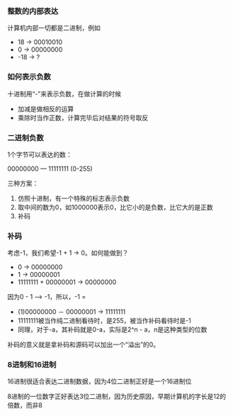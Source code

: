 ### 整数的内部表达

计算机内部⼀切都是⼆进制，例如

- 18 -> 00010010
- 0 -> 00000000 
- -18 -> ?

### 如何表⽰负数

⼗进制⽤“-”来表⽰负数，在做计算的时候

- 加减是做相反的运算
- 乘除时当作正数，计算完毕后对结果的符号取反

### ⼆进制负数

1个字节可以表达的数：

00000000 — 11111111 (0-255)

三种⽅案：

1. 仿照⼗进制，有⼀个特殊的标志表⽰负数
2. 取中间的数为0，如1000000表⽰0，⽐它⼩的是负数，⽐它⼤的是正数
3. 补码

### 补码

考虑-1，我们希望-1 + 1 -> 0。如何能做到？

- 0 -> 00000000
- 1 -> 00000001
- 11111111 + 00000001 -> 00000000

因为0 - 1 —> -1，所以，-1 = 

- (1)00000000 － 00000001 -> 11111111 
- 11111111被当作纯⼆进制看待时，是255，被当作补码看待时是-1
- 同理，对于-a，其补码就是0-a，实际是2^n - a，n是这种类型的位数

补码的意义就是拿补码和源码可以加出一个“溢出”的0。

### 8进制和16进制

16进制很适合表达⼆进制数据，因为4位⼆进制正好是⼀个16进制位

8进制的⼀位数字正好表达3位⼆进制，因为历史原因，早期计算机的字⻓是12的倍数，⽽⾮8